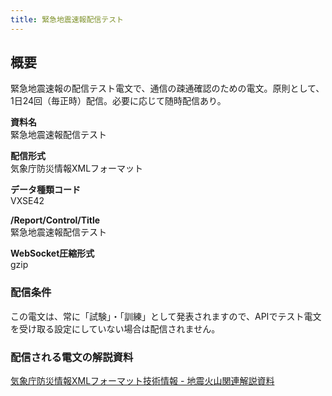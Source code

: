 ```yaml
---
title: 緊急地震速報配信テスト
---
```


## 概要
緊急地震速報の配信テスト電文で、通信の疎通確認のための電文。原則として、1日24回（毎正時）配信。必要に応じて随時配信あり。

**資料名** <br/>
 緊急地震速報配信テスト
 
**配信形式** <br/>
 気象庁防災情報XMLフォーマット

**データ種類コード** <br/>
 VXSE42
 
**/Report/Control/Title** <br/>
 緊急地震速報配信テスト

**WebSocket圧縮形式** <br/>
 gzip

### 配信条件

この電文は、常に「試験」・「訓練」として発表されますので、APIでテスト電文を受け取る設定にしていない場合は配信されません。

### 配信される電文の解説資料
 [気象庁防災情報XMLフォーマット技術情報 - 地震火山関連解説資料](https://dmdata.jp/docs/jma/manual/0101-0183.pdf#page=115)
